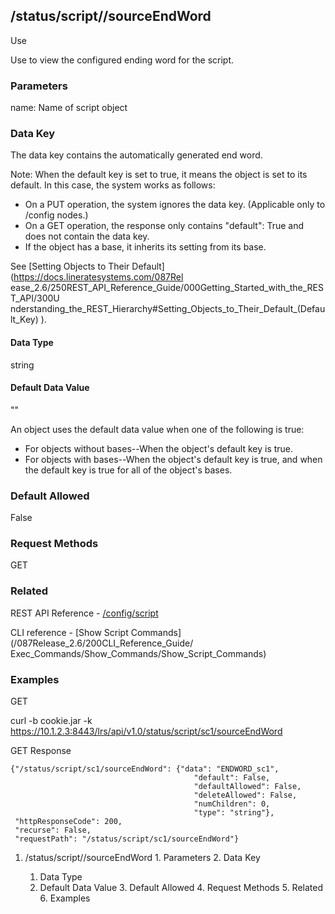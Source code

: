 ## /status/script/<name>/sourceEndWord

Use

Use to view the configured ending word for the script.

### Parameters

name: Name of script object

### Data Key

The data key contains the automatically generated end word.

Note: When the default key is set to true, it means the object is set to its
default. In this case, the system works as follows:

  * On a PUT operation, the system ignores the data key. (Applicable only to /config nodes.)
  * On a GET operation, the response only contains "default": True and does not contain the data key.
  * If the object has a base, it inherits its setting from its base.

See [Setting Objects to Their Default](https://docs.lineratesystems.com/087Rel
ease_2.6/250REST_API_Reference_Guide/000Getting_Started_with_the_REST_API/300U
nderstanding_the_REST_Hierarchy#Setting_Objects_to_Their_Default_(Default_Key)
).

#### Data Type

string

#### Default Data Value

""

An object uses the default data value when one of the following is true:

  * For objects without bases--When the object's default key is true.
  * For objects with bases--When the object's default key is true, and when the default key is true for all of the object's bases.

### Default Allowed

False

### Request Methods

GET

### Related

REST API Reference -
[/config/script](/087Release_2.6/250REST_API_Reference_Guide/config/script)

CLI reference - [Show Script Commands](/087Release_2.6/200CLI_Reference_Guide/
Exec_Commands/Show_Commands/Show_Script_Commands)

### Examples

GET

curl -b cookie.jar -k
https://10.1.2.3:8443/lrs/api/v1.0/status/script/sc1/sourceEndWord

GET Response

    
    
    {"/status/script/sc1/sourceEndWord": {"data": "ENDWORD_sc1",
                                             "default": False,
                                             "defaultAllowed": False,
                                             "deleteAllowed": False,
                                             "numChildren": 0,
                                             "type": "string"},
     "httpResponseCode": 200,
     "recurse": False,
     "requestPath": "/status/script/sc1/sourceEndWord"}
    

  1. /status/script/<name>/sourceEndWord
    1. Parameters
    2. Data Key
      1. Data Type
      2. Default Data Value
    3. Default Allowed
    4. Request Methods
    5. Related
    6. Examples

